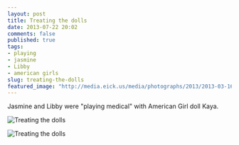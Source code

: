 ```yaml
---
layout: post
title: Treating the dolls
date: 2013-07-22 20:02
comments: false
published: true
tags:
- playing
- jasmine
- Libby
- american girls
slug: treating-the-dolls
featured_image: "http://media.eick.us/media/photographs/2013/2013-03-16/Playing-Medical-2013-03-16-at-10-29-45.jpg"
---
```

Jasmine and Libby were "playing medical" with American Girl doll Kaya.


![Treating the dolls](http://media.eick.us/media/photographs/2013/2013-03-16/Playing-Medical-2013-03-16-at-10-29-45.jpg)


![Treating the dolls](http://media.eick.us/media/photographs/2013/2013-03-16/Playing-Medical-2013-03-16-at-10-29-34.jpg)
